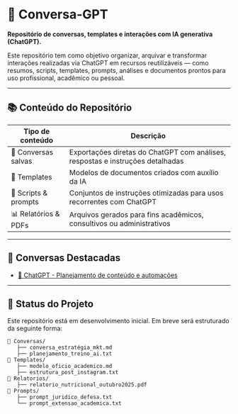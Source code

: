 # 🧠 Conversa-GPT

**Repositório de conversas, templates e interações com IA generativa (ChatGPT).**

Este repositório tem como objetivo organizar, arquivar e transformar interações realizadas via ChatGPT em recursos reutilizáveis — como resumos, scripts, templates, prompts, análises e documentos prontos para uso profissional, acadêmico ou pessoal.

---

## 📚 Conteúdo do Repositório

| Tipo de conteúdo      | Descrição                                                                 |
|-----------------------|---------------------------------------------------------------------------|
| 📝 Conversas salvas    | Exportações diretas do ChatGPT com análises, respostas e instruções detalhadas |
| 📄 Templates           | Modelos de documentos criados com auxílio da IA                          |
| 🧩 Scripts & prompts   | Conjuntos de instruções otimizadas para usos recorrentes com ChatGPT     |
| 📊 Relatórios & PDFs   | Arquivos gerados para fins acadêmicos, consultivos ou administrativos     |

---

## 🔗 Conversas Destacadas

- [💬 ChatGPT - Planejamento de conteúdo e automações](https://chatgpt.com/share/68f4f92b-4f34-8010-b52a-5fae9afb954b)

---

## 🚧 Status do Projeto

Este repositório está em desenvolvimento inicial. Em breve será estruturado da seguinte forma:

```plaintext
📁 Conversas/
   ├── conversa_estratégia_mkt.md
   ├── planejamento_treino_ai.txt
📁 Templates/
   ├── modelo_oficio_academico.md
   ├── estrutura_post_instagram.txt
📁 Relatorios/
   ├── relatorio_nutricional_outubro2025.pdf
📁 Prompts/
   ├── prompt_juridico_defesa.txt
   └── prompt_extensao_academica.txt
